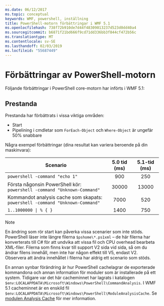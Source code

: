 ```yaml
---
ms.date: 06/12/2017
ms.topic: conceptual
keywords: WMF, powershell, inställning
title: PowerShell-motorn förbättringar i WMF 5.1
ms.openlocfilehash: 738f72b910de7d44f48309013237d523d0dd40a4
ms.sourcegitcommit: b6871f21bd666f9cd71dd336bb3f844cf472b56c
ms.translationtype: MT
ms.contentlocale: sv-SE
ms.lasthandoff: 02/03/2019
ms.locfileid: "55687449"
---
```

# <a name="powershell-engine-improvements"></a>Förbättringar av PowerShell-motorn

Följande förbättringar i PowerShell core-motorn har införts i WMF 5.1:

## <a name="performance"></a>Prestanda

Prestanda har förbättrats i vissa viktiga områden:

- Start
- Pipelining i cmdletar som `ForEach-Object` och `Where-Object` är ungefär 50% snabbare

Några exempel förbättringar (dina resultat kan variera beroende på din maskinvara):

| Scenario | 5.0 tid (ms) | 5.1-tid (ms) |
| -------- | :---------------: | :---------------: |
| `powershell -command "echo 1"` | 900 | 250 |
| Första någonsin PowerShell kör: `powershell -command "Unknown-Command"` | 30000 | 13000 |
| Kommandot analysis cache som skapats: `powershell -command "Unknown-Command"` | 7000 | 520 |
| <code>1..1000000 &#124; % { }</code> | 1400 | 750 |

> [!Note]
> En ändring som rör start kan påverka vissa scenarier som inte stöds.
> PowerShell läser inte längre filerna `$pshome\*.ps1xml` – de här filerna har konverterats till C# för att undvika att vissa fil och CPU overhead bearbeta XML-filer.
> Filerna som finns kvar till support V2 sida vid sida, så om du ändrar filens innehåll, men inte har någon effekt till V5, endast V2.
> Observera att ändra innehållet i filerna har aldrig ett scenario som stöds.

En annan synbar förändring är hur PowerShell cachelagrar de exporterade kommandona och annan information för moduler som är installerade på ett system.
Tidigare var det här cacheminnet har lagrats i katalogen `$env:LOCALAPPDATA\Microsoft\Windows\PowerShell\CommandAnalysis`.
I WMF 5.1 cacheminnet är en enskild fil `$env:LOCALAPPDATA\Microsoft\Windows\PowerShell\ModuleAnalysisCache`.
Se [modulen Analysis Cache](scenarios-features.md#module-analysis-cache) för mer information.